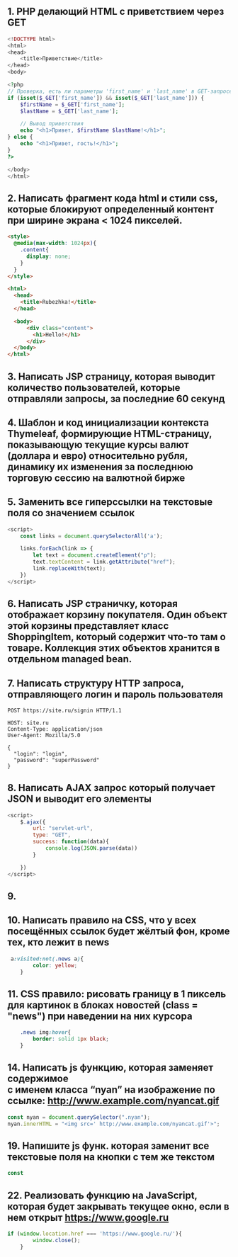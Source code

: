 ## 1. PHP делающий HTML с приветствием через GET
```php
<!DOCTYPE html>
<html>
<head>
    <title>Приветствие</title>
</head>
<body>

<?php
// Проверка, есть ли параметры 'first_name' и 'last_name' в GET-запросе
if (isset($_GET['first_name']) && isset($_GET['last_name'])) {
    $firstName = $_GET['first_name'];
    $lastName = $_GET['last_name'];

    // Вывод приветствия
    echo "<h1>Привет, $firstName $lastName!</h1>";
} else {
    echo "<h1>Привет, гость!</h1>";
}
?>

</body>
</html>
```
## 2. Написать фрагмент кода html и стили css, которые блокируют определенный контент при ширине экрана < 1024 пикселей.
```html
<style>
  @media(max-width: 1024px){
    .content{
      display: none;
    }
  }
</style>

<html>
  <head>
    <title>Rubezhka!</title>
  </head>

  <body>
      <div class="content">
        <h1>Hello!</h1>
      </div>
  </body>
</html>
```

## 3. Написать JSP страницу, которая выводит количество пользователей, которые отправляли запросы, за последние 60 секунд

## 4. Шаблон и код инициализации контекста Thymeleaf, формирующие HTML-страницу, показывающую текущие курсы валют (доллара и евро) относительно рубля, динамику их изменения за последнюю торговую сессию на валютной бирже

## 5. Заменить все гиперссылки на текстовые поля со значением ссылок

```javascript
<script>
    const links = document.querySelectorAll('a');

    links.forEach(link => {
        let text = document.createElement("p");
        text.textContent = link.getAttribute("href");
        link.replaceWith(text);
    })
</script>
```

## 6. Написать JSP страничку, которая отображает корзину покупателя. Один объект этой корзины представляет класс ShoppingItem, который содержит что-то там о товаре. Коллекция этих объектов хранится в отдельном managed bean.

## 7. Написать структуру HTTP запроса, отправляющего логин и пароль пользователя
```
POST https://site.ru/signin HTTP/1.1

HOST: site.ru
Content-Type: application/json
User-Agent: Mozilla/5.0

{
  "login": "login",
  "password": "superPassword"
}
```

## 8. Написать AJAX запрос который получает JSON и выводит его элементы

```js
<script>
    $.ajax({
        url: "servlet-url",
        type: "GET",
        success: function(data){
            console.log(JSON.parse(data))
        }

    })
</script>
```

## 9. 

## 10. Написать правило на CSS, что у всех посещённых ссылок будет жёлтый фон, кроме тех, кто лежит в news

```css
 a:visited:not(.news a){
        color: yellow;
    }
```

## 11. CSS правило: рисовать границу в 1 пиксель для картинок в блоках новостей (class = "news") при наведении на них курсора
```css
    .news img:hover{
        border: solid 1px black;
    }
```

## 14. Написать js функцию, которая заменяет содержимое <div> с именем класса “nyan” на изображение по ссылке: http://www.example.com/nyancat.gif
```js
const nyan = document.querySelector(".nyan");
nyan.innerHTML = "<img src=' http://www.example.com/nyancat.gif'>";
```

## 19. Напишите js функ. которая заменит все текстовые поля на кнопки с тем же текстом

```js
const
```

## 22. Реализовать функцию на JavaScript, которая будет закрывать текущее окно, если в нем открыт https://www.google.ru
```js
if (window.location.href === 'https://www.google.ru/'){
        window.close();
    }
```
